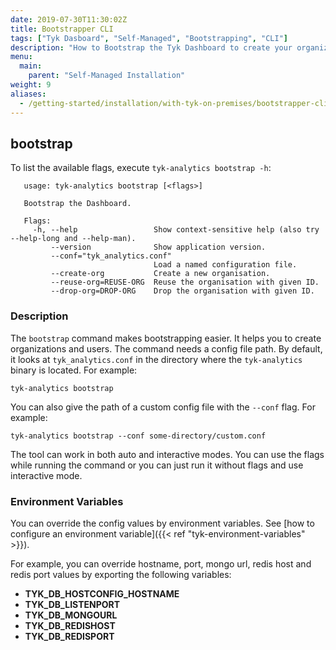 ```yaml
---
date: 2019-07-30T11:30:02Z
title: Bootstrapper CLI
tags: ["Tyk Dasboard", "Self-Managed", "Bootstrapping", "CLI"]
description: "How to Bootstrap the Tyk Dashboard to create your organization and users"
menu:
  main:
    parent: "Self-Managed Installation"
weight: 9
aliases:
  - /getting-started/installation/with-tyk-on-premises/bootstrapper-cli/
---
```


## bootstrap

To list the available flags, execute `tyk-analytics bootstrap -h`:

```
   usage: tyk-analytics bootstrap [<flags>]

   Bootstrap the Dashboard.

   Flags:
     -h, --help                 Show context-sensitive help (also try --help-long and --help-man).
         --version              Show application version.
         --conf="tyk_analytics.conf"
                                Load a named configuration file.
         --create-org           Create a new organisation.
         --reuse-org=REUSE-ORG  Reuse the organisation with given ID.
         --drop-org=DROP-ORG    Drop the organisation with given ID.
```

### Description

The `bootstrap` command makes bootstrapping easier. It helps you to create organizations and users. The command needs a
config file path. By default, it looks at `tyk_analytics.conf` in the directory where the `tyk-analytics` binary is located.
For example:

`tyk-analytics bootstrap`

You can also give the path of a custom config file with the `--conf` flag. For example:

`tyk-analytics bootstrap --conf some-directory/custom.conf`

The tool can work in both auto and interactive modes. You can use the flags while running the command or you can just run
it without flags and use interactive mode.

### Environment Variables

You can override the config values by environment variables. See [how to configure an environment variable]({{< ref "tyk-environment-variables" >}}).

For example, you can override hostname, port, mongo url, redis host and redis port values by exporting the following variables:

- **TYK_DB_HOSTCONFIG_HOSTNAME**
- **TYK_DB_LISTENPORT**
- **TYK_DB_MONGOURL**
- **TYK_DB_REDISHOST**
- **TYK_DB_REDISPORT**
